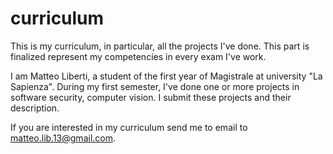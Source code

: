# curriculum
This is my curriculum, in particular, all the projects I've done. This part is finalized represent my competencies in every exam I've work.

I am Matteo Liberti, a student of the first year of Magistrale at university "La Sapienza". 
During my first semester, I've done one or more projects in software security, computer vision.
I submit these projects and their description.

If you are interested in my curriculum send me to email to matteo.lib.13@gmail.com.
